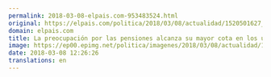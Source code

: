 ```yaml
---
permalink: 2018-03-08-elpais.com-953483524.html
original: https://elpais.com/politica/2018/03/08/actualidad/1520501627_982655.html#?ref=rss&format=simple&link=link
domain: elpais.com
title: La preocupación por las pensiones alcanza su mayor cota en los últimos 30 años
image: https://ep00.epimg.net/politica/imagenes/2018/03/08/actualidad/1520501627_982655_1520510347_rrss_normal.jpg
date: 2018-03-08 12:26:26
translations: en
---
```


